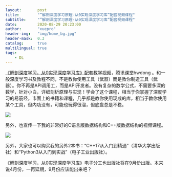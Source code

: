 ```yaml
---
layout:       post
title:        "”解剖深度学习原理-从0实现深度学习库“配套视频课程"
subtitle:     "”解剖深度学习原理-从0实现深度学习库“配套视频课程"
date:         2020-08-29 20:23:00
author:       "xuepro"
header-img:   "img/home_bg.jpg"
header-mask:  0.3
catalog:      true
multilingual: true
tags:
    - DL
---
```


[《解剖深度学习，从0实现深度学习库》配套教学视频](https://ke.qq.com/course/2900371?tuin=ac5537fd)，腾讯课堂hwdong 。和一般深度学习书及教程不同，不是教你使用工具（武器）而是教你制造工具（武器）。你不再是API调用工，而是API开发者。没有复杂的数学公式，不需要多深的数学，针对小白，详细剖析原理与实现！学会了这个课程，相当于你掌握了深度学习的易筋经，市面上的书籍和课程，几乎都是教你使用现成的库，相当于教你使用某个工具，但内功没有，可能也玩得很溜，但底盘总是不稳。
 
 ![](https://hwdong.net/imgs/ke.png)

另外，也宣传一下我的非常好的C语言版数据结构和C++版数据结构的视频课程。 

![](https://hwdong.net/imgs/DL_ke.png)

另外，大家也可以购买我的另外2本书：“C++17从入门到精通”（清华大学出版社）和“Python3从入门到实战”（电子工业出版社）。

《解剖深度学习，从0实现深度学习库》电子分工也出版社将在9月份出版。本来说4月份，一再延期，9月份应该能出来吧？
